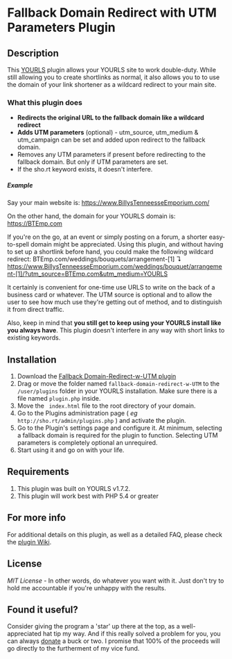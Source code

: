 # Fallback Domain Redirect with UTM Parameters Plugin
Description
-----------
This [YOURLS](https://github.com/YOURLS/YOURLS#readme) plugin allows your YOURLS site to work double-duty. While still allowing you to create shortlinks as normal, it also allows you to to use the domain of your link shortener as a wildcard redirect to your main site.

###  What this plugin does
- **Redirects the original URL to the fallback domain like a wildcard redirect**
- **Adds UTM parameters** (optional) - utm_source, utm_medium & utm_campaign can be set and added upon redirect to the fallback domain.
- Removes any UTM parameters if present before redirecting to the fallback domain. But only if UTM parameters are set.
- If the sho.rt keyword exists, it doesn't interfere.

##### Example

Say your main website is: https://www.BillysTenneesseEmporium.com/

On the other hand, the domain for your YOURLS domain is: https://BTEmp.com

If you're on the go, at an event or simply posting on a forum, a shorter easy-to-spell domain might be appreciated. Using this plugin, and without having to set up a shortlink before hand, you could make the following wildcard redirect:
BTEmp.com/weddings/bouquets/arrangement-[1] ↴
https://www.BillysTenneesseEmporium.com/weddings/bouquet/arrangement-[1]/?utm_source=BTEmp.com&utm_medium=YOURLS

It certainly is convenient for one-time use URLS to write on the back of a business card or whatever. The UTM source is optional and to allow the user to see how much use they're getting out of method, and to distinguish it from direct traffic.

Also, keep in mind that **you still get to keep using your YOURLS install like you always have**. This plugin doesn't interfere in any way with short links to existing keywords.

Installation
------------
1. Download the [Fallback Domain-Redirect-w-UTM  plugin](../archive/master.zip "Fallback Domain-Redirect-w-UTM  plugin")
1. Drag or move the folder named `fallback-domain-redirect-w-UTM` to the `/user/plugins` folder in your YOURLS installation. Make sure there is a file named `plugin.php` inside.
1. Move the ` index.html` file to the root directory of your domain. 
1. Go to the Plugins administration page ( *eg* `http://sho.rt/admin/plugins.php` ) and activate the plugin.
1.  Go to the Plugin's settings page and configure it. At minimum, selecting a fallback domain is required for the plugin to function. Selecting UTM parameters is completely optional an unrequired.
1. Start using it and go on with your life.

Requirements
------------
1. This plugin was built on YOURLS v1.7.2.
2. This plugin will work best with PHP 5.4 or greater

For more info
------------
For additional details on this plugin, as well as a detailed FAQ, please check the [plugin Wiki](../wiki "plugin Wiki").

License
-------
*MIT License* - In other words, do whatever you want with it. Just don't try to hold me accountable if you're unhappy with the results.

Found it useful?
------------
Consider giving the program a 'star' up there at the top, as a well-appreciated hat tip my way. And if this really solved a problem for you, you can always [donate](https://millennialdiyer.com/donate/ "donate") a buck or two. I promise that 100% of the proceeds will go directly to the furtherment of my vice fund.
